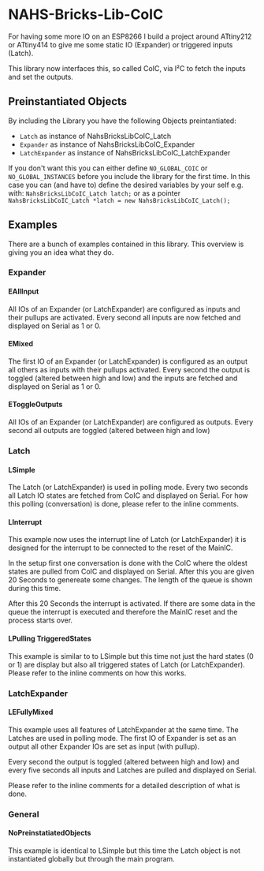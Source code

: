 # NAHS-Bricks-Lib-CoIC

For having some more IO on an ESP8266 I build a project around ATtiny212 or ATtiny414 to give me some static IO (Expander) or triggered inputs (Latch).

This library now interfaces this, so called CoIC, via I²C to fetch the inputs and set the outputs.

## Preinstantiated Objects

By including the Library you have the following Objects preintantiated:

*  `Latch` as instance of NahsBricksLibCoIC_Latch
*  `Expander` as instance of NahsBricksLibCoIC_Expander
*  `LatchExpander` as instance of NahsBricksLibCoIC_LatchExpander

If you don't want this you can either define `NO_GLOBAL_COIC` or `NO_GLOBAL_INSTANCES` before you include the library for the first time. In this case you can (and have to) define the desired variables by your self e.g. with: `NahsBricksLibCoIC_Latch latch;` or as a pointer `NahsBricksLibCoIC_Latch *latch = new NahsBricksLibCoIC_Latch();`

## Examples

There are a bunch of examples contained in this library. This overview is giving you an idea what they do.

### Expander

#### EAllInput

All IOs of an Expander (or LatchExpander) are configured as inputs and their pullups are activated. Every second all inputs are now fetched and displayed on Serial as 1 or 0.

#### EMixed

The first IO of an Expander (or LatchExpander) is configured as an output all others as inputs with their pullups activated. Every second the output is toggled (altered between high and low) and the inputs are fetched and displayed on Serial as 1 or 0.

#### EToggleOutputs

All IOs of an Expander (or LatchExpander) are configured as outputs. Every second all outputs are toggled (altered between high and low)

### Latch

#### LSimple

The Latch (or LatchExpander) is used in polling mode. Every two seconds all Latch IO states are fetched from CoIC and displayed on Serial. For how this polling (conversation) is done, please refer to the inline comments.

#### LInterrupt

This example now uses the interrupt line of Latch (or LatchExpander) it is designed for the interrupt to be connected to the reset of the MainIC.

In the setup first one conversation is done with the CoIC where the oldest states are pulled from CoIC and displayed on Serial. After this you are given 20 Seconds to genereate some changes. The length of the queue is shown during this time.

After this 20 Seconds the interrupt is activated. If there are some data in the queue the interrupt is executed and therefore the MainIC reset and the process starts over.

#### LPulling TriggeredStates

This example is similar to to LSimple but this time not just the hard states (0 or 1) are display but also all triggered states of Latch (or LatchExpander). Please refer to the inline comments on how this works.

### LatchExpander


#### LEFullyMixed

This example uses all features of LatchExpander at the same time. The Latches are used in polling mode. The first IO of Expander is set as an output all other Expander IOs are set as input (with pullup).

Every second the output is toggled (altered between high and low) and every five seconds all inputs and Latches are pulled and displayed on Serial.

Please refer to the inline comments for a detailed description of what is done.

### General

#### NoPreinstatiatedObjects

This example is identical to LSimple but this time the Latch object is not instantiated globally but through the main program.